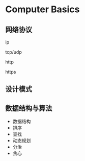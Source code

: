 # Computer Basics
## 网络协议

ip

tcp/udp

http

https



## 设计模式

## 数据结构与算法
* 数据结构
* 排序
* 查找
* 动态规划
* 分治
* 贪心